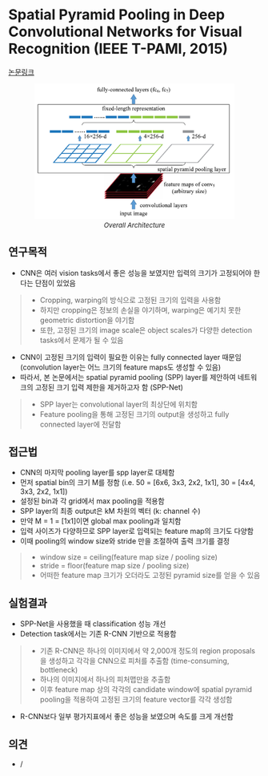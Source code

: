 # Spatial Pyramid Pooling in Deep Convolutional Networks for Visual Recognition (IEEE T-PAMI, 2015)

[논문링크](https://ieeexplore.ieee.org/abstract/document/7005506)

<p align="center">
    <img width="400" alt='fig1' src="./img/01_04_01.png?raw=true"></br>
    <em><font size=2>Overall Architecture</font></em>
</p>

## 연구목적
- CNN은 여러 vision tasks에서 좋은 성능을 보였지만 입력의 크기가 고정되어야 한다는 단점이 있었음
> - Cropping, warping의 방식으로 고정된 크기의 입력을 사용함
> - 하지만 cropping은 정보의 손실을 야기하며, warping은 예기치 못한 geometric distortion을 야기함
> - 또한, 고정된 크기의 image scale은 object scales가 다양한 detection tasks에서 문제가 될 수 있음
- CNN이 고정된 크기의 입력이 필요한 이유는 fully connected layer 때문임 (convolution layer는 어느 크기의 feature maps도 생성할 수 있음)
- 따라서, 본 논문에서는 spatial pyramid pooling (SPP) layer를 제안하여 네트워크의 고정된 크기 입력 제한을 제거하고자 함 (SPP-Net)
> - SPP layer는 convolutional layer의 최상단에 위치함
> - Feature pooling을 통해 고정된 크기의 output을 생성하고 fully connected layer에 전달함

## 접근법
- CNN의 마지막 pooling layer를 spp layer로 대체함
- 먼저 spatial bin의 크기 M를 정함 (i.e. 50 = [6x6, 3x3, 2x2, 1x1], 30 = [4x4, 3x3, 2x2, 1x1])
- 설정된 bin과 각 grid에서 max pooling을 적용함
- SPP layer의 최종 output은 kM 차원의 벡터 (k: channel 수)
- 만약 M = 1 = [1x1]이면 global max pooling과 일치함
- 입력 사이즈가 다양하므로 SPP layer로 입력되는 feature map의 크기도 다양함
- 이때 pooling의 window size와 stride 만을 조절하여 출력 크기를 결정
> - window size = ceiling(feature map size / pooling size)
> - stride = floor(feature map size / pooling size) 
> - 어떠한 feature map 크기가 오더라도 고정된 pyramid size를 얻을 수 있음

## 실험결과
- SPP-Net을 사용했을 때 classification 성능 개선
- Detection task에서는 기존 R-CNN 기반으로 적용함
> - 기존 R-CNN은 하나의 이미지에서 약 2,000개 정도의 region proposals을 생성하고 각각을 CNN으로 피처를 추출함 (time-consuming, bottleneck)
> - 하나의 이미지에서 하나의 피처맵만을 추출함
> - 이후 feature map 상의 각각의 candidate window에 spatial pyramid pooling을 적용하여 고정된 크기의 feature vector를 각각 생성함
- R-CNN보다 일부 평가지표에서 좋은 성능을 보였으며 속도를 크게 개선함

## 의견
- /